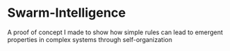 # Swarm-Intelligence
A proof of concept I made to show how simple rules can lead to emergent properties in complex systems through self-organization
